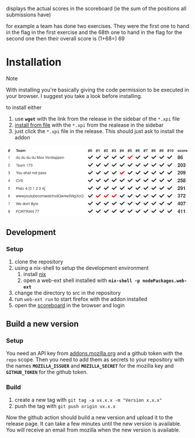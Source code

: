displays the actual scores in the scoreboard (ie the sum of the positions all submissions have)

for example a team has done two exercises. They were the first one to hand in the flag in the first exercise and the 68th one to hand in the flag for the second one then their overall score is (1+68=) 69

# Installation

> [!NOTE]
> With installing you're basically giving the code permission to be executed in your browser. I suggest you take a look before installing.

to install either
1. use **`wget`** with the link from the release in the sidebar of the `*.xpi` file
2. [install from file](https://extensionworkshop.com/documentation/publish/distribute-sideloading/#install-addon-from-file) with the `*.xpi` from the realease in the sidebar
3. just click the `*.xpi` file in the release. This should just ask to install the addon

![screenshot](screenshot.png)

## Development
### Setup
1. clone the repository
2. using a nix-shell to setup the development environment
    1. install [nix](https://nixos.org/download.html)
    2. open a web-ext shell installed with **`nix-shell -p nodePackages.web-ext`**
3. change the directory to src in the repository
4. run `web-ext run` to start firefox with the addon installed
5. open the [scoreboard](https://scoreboard.sec.in.tum.de/) in the browser and login

## Build a new version
### Setup
You need an API key from [addons.mozilla.org](https://addons.mozilla.org/en-US/developers/addon/api/key/) and a github token with the `repo` scope. Then you need to add them as secrets to your repository with the names **`MOZILLA_ISSUER`** and **`MOZILLA_SECRET`** for the mozilla key and **`GITHUB_TOKEN`** for the github token.

### Build
1. create a new tag with `git tag -a vx.x.x -m "Version x.x.x"`
2. push the tag with `git push origin vx.x.x`

Now the github action should build a new version and upload it to the release page. It can take a few minutes until the new version is available. You will receive an email from mozilla when the new version is available.